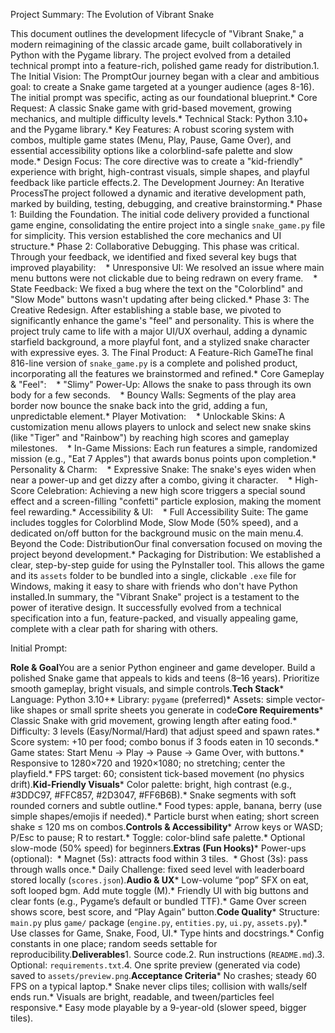 Project Summary: The Evolution of Vibrant Snake


This document outlines the development lifecycle of "Vibrant Snake," a modern reimagining of the classic arcade game, built collaboratively in Python with the Pygame library. The project evolved from a detailed technical prompt into a feature-rich, polished game ready for distribution.1. The Initial Vision: The PromptOur journey began with a clear and ambitious goal: to create a Snake game targeted at a younger audience (ages 8-16). The initial prompt was specific, acting as our foundational blueprint.* Core Request: A classic Snake game with grid-based movement, growing mechanics, and multiple difficulty levels.* Technical Stack: Python 3.10+ and the Pygame library.* Key Features: A robust scoring system with combos, multiple game states (Menu, Play, Pause, Game Over), and essential accessibility options like a colorblind-safe palette and slow mode.* Design Focus: The core directive was to create a "kid-friendly" experience with bright, high-contrast visuals, simple shapes, and playful feedback like particle effects.2. The Development Journey: An Iterative ProcessThe project followed a dynamic and iterative development path, marked by building, testing, debugging, and creative brainstorming.* Phase 1: Building the Foundation. The initial code delivery provided a functional game engine, consolidating the entire project into a single `snake_game.py` file for simplicity. This version established the core mechanics and UI structure.* Phase 2: Collaborative Debugging. This phase was critical. Through your feedback, we identified and fixed several key bugs that improved playability:&nbsp; &nbsp; * Unresponsive UI: We resolved an issue where main menu buttons were not clickable due to being redrawn on every frame.&nbsp; &nbsp; * State Feedback: We fixed a bug where the text on the "Colorblind" and "Slow Mode" buttons wasn't updating after being clicked.* Phase 3: The Creative Redesign. After establishing a stable base, we pivoted to significantly enhance the game's "feel" and personality. This is where the project truly came to life with a major UI/UX overhaul, adding a dynamic starfield background, a more playful font, and a stylized snake character with expressive eyes.&nbsp;3. The Final Product: A Feature-Rich GameThe final 816-line version of `snake_game.py` is a complete and polished product, incorporating all the features we brainstormed and refined.* Core Gameplay &amp; "Feel":&nbsp; &nbsp; * "Slimy" Power-Up: Allows the snake to pass through its own body for a few seconds.&nbsp; &nbsp; * Bouncy Walls: Segments of the play area border now bounce the snake back into the grid, adding a fun, unpredictable element.* Player Motivation:&nbsp; &nbsp; * Unlockable Skins: A customization menu allows players to unlock and select new snake skins (like "Tiger" and "Rainbow") by reaching high scores and gameplay milestones.&nbsp; &nbsp; * In-Game Missions: Each run features a simple, randomized mission (e.g., "Eat 7 Apples") that awards bonus points upon completion.* Personality &amp; Charm:&nbsp; &nbsp; * Expressive Snake: The snake's eyes widen when near a power-up and get dizzy after a combo, giving it character.&nbsp; &nbsp; * High-Score Celebration: Achieving a new high score triggers a special sound effect and a screen-filling "confetti" particle explosion, making the moment feel rewarding.* Accessibility &amp; UI:&nbsp; &nbsp; * Full Accessibility Suite: The game includes toggles for Colorblind Mode, Slow Mode (50% speed), and a dedicated on/off button for the background music on the main menu.4. Beyond the Code: DistributionOur final conversation focused on moving the project beyond development.* Packaging for Distribution: We established a clear, step-by-step guide for using the PyInstaller tool. This allows the game and its `assets` folder to be bundled into a single, clickable `.exe` file for Windows, making it easy to share with friends who don't have Python installed.In summary, the "Vibrant Snake" project is a testament to the power of iterative design. It successfully evolved from a technical specification into a fun, feature-packed, and visually appealing game, complete with a clear path for sharing with others.


Initial Prompt:


**Role &amp; Goal**You are a senior Python engineer and game developer. Build a polished Snake game that appeals to kids and teens (8–16 years). Prioritize smooth gameplay, bright visuals, and simple controls.**Tech Stack*** Language: Python 3.10+* Library: `pygame` (preferred)* Assets: simple vector-like shapes or small sprite sheets you generate in code**Core Requirements*** Classic Snake with grid movement, growing length after eating food.* Difficulty: 3 levels (Easy/Normal/Hard) that adjust speed and spawn rates.* Score system: +10 per food; combo bonus if 3 foods eaten in 10 seconds.* Game states: Start Menu → Play → Pause → Game Over, with buttons.* Responsive to 1280×720 and 1920×1080; no stretching; center the playfield.* FPS target: 60; consistent tick-based movement (no physics drift).**Kid-Friendly Visuals*** Color palette: bright, high contrast (e.g., #3DDC97, #FFC857, #2D3047, #FF6B6B).* Snake segments with soft rounded corners and subtle outline.* Food types: apple, banana, berry (use simple shapes/emojis if needed).* Particle burst when eating; short screen shake ≤ 120 ms on combos.**Controls &amp; Accessibility*** Arrow keys or WASD; P/Esc to pause; R to restart.* Toggle: color-blind safe palette.* Optional slow-mode (50% speed) for beginners.**Extras (Fun Hooks)*** Power-ups (optional):&nbsp; * Magnet (5s): attracts food within 3 tiles.&nbsp; * Ghost (3s): pass through walls once.* Daily Challenge: fixed seed level with leaderboard stored locally (`scores.json`).**Audio &amp; UX*** Low-volume “pop” SFX on eat, soft looped bgm. Add mute toggle (M).* Friendly UI with big buttons and clear fonts (e.g., Pygame’s default or bundled TTF).* Game Over screen shows score, best score, and “Play Again” button.**Code Quality*** Structure: `main.py` plus `game/` package (`engine.py`, `entities.py`, `ui.py`, `assets.py`).* Use classes for Game, Snake, Food, UI.* Type hints and docstrings.* Config constants in one place; random seeds settable for reproducibility.**Deliverables**1. Source code.2. Run instructions (`README.md`).3. Optional: `requirements.txt`.4. One sprite preview (generated via code) saved to `assets/preview.png`.**Acceptance Criteria*** No crashes; steady 60 FPS on a typical laptop.* Snake never clips tiles; collision with walls/self ends run.* Visuals are bright, readable, and tween/particles feel responsive.* Easy mode playable by a 9-year-old (slower speed, bigger tiles).
